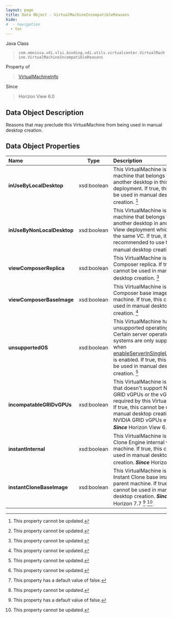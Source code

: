 ```yaml
---
layout: page
title: Data Object - VirtualMachineIncompatibleReasons
hide:
#  - navigation
  - toc
---
```






Java Class
> `com.omnissa.vdi.vlsi.binding.vdi.utils.virtualcenter.VirtualMachine.VirtualMachineIncompatibleReasons`

Property of
> [VirtualMachineInfo](vdi.utils.virtualcenter.VirtualMachine.VirtualMachineInfo.md#field_detail)

Since
> Horizon View 6.0


## Data Object Description

Reasons that may preclude this VirtualMachine from being used in manual desktop creation.

## Data Object Properties

 Name | Type | Description
:---|:---:|:---
**inUseByLocalDesktop**|  xsd:boolean|  This VirtualMachine is already a machine that belongs to another desktop in this View deployment. If true, this cannot be used in manual desktop creation. [^2]
**inUseByNonLocalDesktop**|  xsd:boolean|  This VirtualMachine is already a machine that belongs to another desktop in another View deployment which shares the same VC. If true, it is not recommended to use this in manual desktop creation. [^2]
**viewComposerReplica**|  xsd:boolean|  This VirtualMachine is a View Composer replica. If true, this cannot be used in manual desktop creation. [^2]
**viewComposerBaseImage**|  xsd:boolean|  This VirtualMachine is a View Composer base image parent machine. If true, this cannot be used in manual desktop creation. [^2]
**unsupportedOS**|  xsd:boolean|  This VirtualMachine has an unsupported operating system. Certain server operating systems are only supported when [enableServerInSingleUserMode](vdi.infrastructure.GlobalSettings.GeneralData.md#enableServerInSingleUserMode) is enabled. If true, this cannot be used in manual desktop creation. [^2]
**incompatableGRIDvGPUs**|  xsd:boolean|  This VirtualMachine is on a host that doesn't support NVIDIA GRID vGPUs or the vGPU type required by this VirtualMachine. If true, this cannot be used in manual desktop creation with NVIDIA GRID vGPUs enabled.  **_Since_** Horizon View 6.1 [^2]
**instantInternal**|  xsd:boolean|  This VirtualMachine is a Instant Clone Engine internal virtual machine. If true, this cannot be used in manual desktop creation.  **_Since_** Horizon 7.6 [^5] [^2]
**instantCloneBaseImage**|  xsd:boolean|  This VirtualMachine is an Instant Clone base image parent machine. If true, this cannot be used in manual desktop creation.  **_Since_** Horizon 7.7 [^5] [^2]
 


 


[^2]: This property cannot be updated.
[^5]: This property has a default value of false.